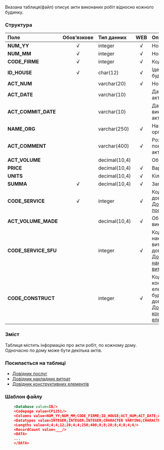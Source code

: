 Вказана таблиця(файл) описує акти виконаних робіт відносно кожного будинку.

### Структура

Поле   | Обов’язкове |    Тип данних  | WEB|   Опис |
:----------------|:--:|:--------------|:--:|:--------
**NUM_YY**   | √ | integer       | √ |  Номер року.
**NUM_MM**   | √ | integer   | √ | Номер місяця.
**CODE_FIRME** | √ | integer   | √ | Код організації.
**ID_HOUSE** | √ | char(12)   | √ | Ідентифікатор будинку.
**ACT_NUM** | | varchar(20) | √ | Номер акту.
**ACT_DATE** | | varchar(10) |  | Дата складання акту.
**ACT_COMMIT_DATE**| | varchar(10) |  | Дата виконнання акту.
**NAME_ORG**|  | varchar(250) | √ | Назва організації.
**ACT_COMMENT**| | varchar(400) | √ | Розшифровка/пояснення щодо акту.
**ACT_VOLUME**| | decimal(10,4) | | Об'єм робіт.
**PRICE**| | decimal(10,4) | √ | Вартість.
**UNITS**| | decimal(10,4) | √ | Кількість.
**SUMMA**| √ | decimal(10,4) | √ | Загальна сумма.
**CODE_SERVICE**| √ | integer   | √ | Код послуги у довіднику [Довідник послуг](/Формат_файлу/Таблиця_IRCG_SERVICE).
**ACT_VOLUME_MADE**| | decimal(10,4) | √ | Об'єм виконаних робіт.
**CODE_SERVICE_SFU**| | integer   | √ | Код послуги накладниз витрат у довіднику [Довідник накладних витрат](/Формат_файлу/Таблиця_IRCG_SERVICE_SFU).
**CODE_CONSTRUCT**| | integer   | √ | Код конструктивного елементу будинку у довіднику [Довідник конструктивних елементів](/Формат_файлу/Таблиця_IRCG_CONSTRUCT).


### Зміст

Таблиця містить інформацію про акти робіт, по кожному дому. Одночасно по дому може бути декілька актів.

### Посилається на таблиці

- [Довідник послуг](/Формат_файлу/Таблиця_IRCG_SERVICE)
- [Довідник накладних витрат](/Формат_файлу/Таблиця_IRCG_SERVICE_SFU)
- [Довідник конструктивних елементів](/Формат_файлу/Таблиця_IRCG_CONSTRUCT)

### Шаблон файлу

```XML
    <Database value=IB/>
    <Codepage value=CP1251/>
    <Columns value=NUM_YY;NUM_MM;CODE_FIRME;ID_HOUSE;ACT_NUM;ACT_DATE;ACT_COMMIT_DATE;NAME_ORG;ACT_COMMENT;ACT_VOLUME;PRICE;UNITS;SUMMA;CODE_SERVICE;ACT_VOLUME_MADE;CODE_SERVICE_SFU;CODE_CONSTRUCT/>
    <Datatypes value=INTEGER;INTEGER;INTEGER;CHARACTER VARYING;CHARACTER VARYING;DATE;DATE;CHARACTER VARYING;CHARACTER VARYING;DOUBLE PRECISION;DOUBLE PRECISION;CHARACTER VARYING;DOUBLE PRECISION;INTEGER;DOUBLE PRECISION;INTEGER;INTEGER/>
    <Lengths value=4;4;4;12;20;4;4;250;400;8;8;20;8;4;8;4;4/>
    <RecordCount value=___/>
    <DATA>
    ...
    </DATA>
```
